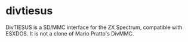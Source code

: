 # divtiesus
DivTIESUS is a SD/MMC interface for the ZX Spectrum, compatible with ESXDOS. It is not a clone of Mario Pratto's DivMMC.
